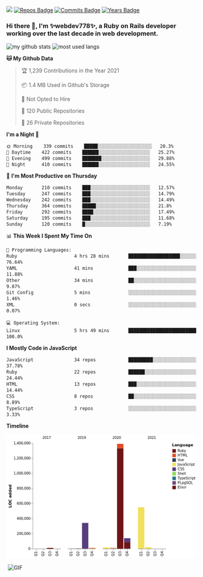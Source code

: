 ![](https://visitor-badge.glitch.me/badge?page_id=webdev778.webdev778)
[![Repos Badge](https://badges.pufler.dev/repos/webdev778)](https://badges.pufler.dev)
[![Commits Badge](https://badges.pufler.dev/commits/monthly/webdev778)](https://badges.pufler.dev)
[![Years Badge](https://badges.pufler.dev/years/webdev778)](https://badges.pufler.dev)
### Hi there 👋, I'm ✨webdev778✨, a Ruby on Rails developer working over the last decade in web development.


![my github stats](https://github-readme-stats.vercel.app/api?username=webdev778&show_icons=true&theme=tokyonight&line_height=27)
![most used langs](https://github-readme-stats.vercel.app/api/top-langs/?username=webdev778&hide=css,html&theme=tokyonight)

<!--START_SECTION:waka-->
**🐱 My Github Data** 

> 🏆 1,239 Contributions in the Year 2021
 > 
> 📦 1.4 MB Used in Github's Storage 
 > 
> 🚫 Not Opted to Hire
 > 
> 📜 120 Public Repositories 
 > 
> 🔑 26 Private Repositories  
 > 
**I'm a Night 🦉** 

```text
🌞 Morning    339 commits    █████░░░░░░░░░░░░░░░░░░░░   20.3% 
🌆 Daytime    422 commits    ██████░░░░░░░░░░░░░░░░░░░   25.27% 
🌃 Evening    499 commits    ███████░░░░░░░░░░░░░░░░░░   29.88% 
🌙 Night      410 commits    ██████░░░░░░░░░░░░░░░░░░░   24.55%

```
📅 **I'm Most Productive on Thursday** 

```text
Monday       210 commits    ███░░░░░░░░░░░░░░░░░░░░░░   12.57% 
Tuesday      247 commits    ███░░░░░░░░░░░░░░░░░░░░░░   14.79% 
Wednesday    242 commits    ███░░░░░░░░░░░░░░░░░░░░░░   14.49% 
Thursday     364 commits    █████░░░░░░░░░░░░░░░░░░░░   21.8% 
Friday       292 commits    ████░░░░░░░░░░░░░░░░░░░░░   17.49% 
Saturday     195 commits    ███░░░░░░░░░░░░░░░░░░░░░░   11.68% 
Sunday       120 commits    █░░░░░░░░░░░░░░░░░░░░░░░░   7.19%

```


📊 **This Week I Spent My Time On** 

```text
💬 Programming Languages: 
Ruby                     4 hrs 28 mins       ███████████████████░░░░░░   76.64% 
YAML                     41 mins             ███░░░░░░░░░░░░░░░░░░░░░░   11.88% 
Other                    34 mins             ██░░░░░░░░░░░░░░░░░░░░░░░   9.87% 
Git Config               5 mins              ░░░░░░░░░░░░░░░░░░░░░░░░░   1.46% 
XML                      0 secs              ░░░░░░░░░░░░░░░░░░░░░░░░░   0.07%

💻 Operating System: 
Linux                    5 hrs 49 mins       █████████████████████████   100.0%

```

**I Mostly Code in JavaScript** 

```text
JavaScript               34 repos            █████████░░░░░░░░░░░░░░░░   37.78% 
Ruby                     22 repos            ██████░░░░░░░░░░░░░░░░░░░   24.44% 
HTML                     13 repos            ███░░░░░░░░░░░░░░░░░░░░░░   14.44% 
CSS                      8 repos             ██░░░░░░░░░░░░░░░░░░░░░░░   8.89% 
TypeScript               3 repos             ░░░░░░░░░░░░░░░░░░░░░░░░░   3.33%

```


**Timeline**

![Chart not found](https://raw.githubusercontent.com/webdev778/webdev778/master/charts/bar_graph.png) 


<!--END_SECTION:waka-->

<img align="right" alt="GIF" src="https://github.com/webdev778/webdev778/blob/main/code.gif?raw=true" width="500" height="320" />

<!--
**webdev778/webdev778** is a ✨ _special_ ✨ repository because its `README.md` (this file) appears on your GitHub profile.

Here are some ideas to get you started:

- 🔭 I’m currently working on ...
- 🌱 I’m currently learning ...
- 👯 I’m looking to collaborate on ...
- 🤔 I’m looking for help with ...
- 💬 Ask me about ...
- 📫 How to reach me: ...
- 😄 Pronouns: ...
- ⚡ Fun fact: ...
-->
